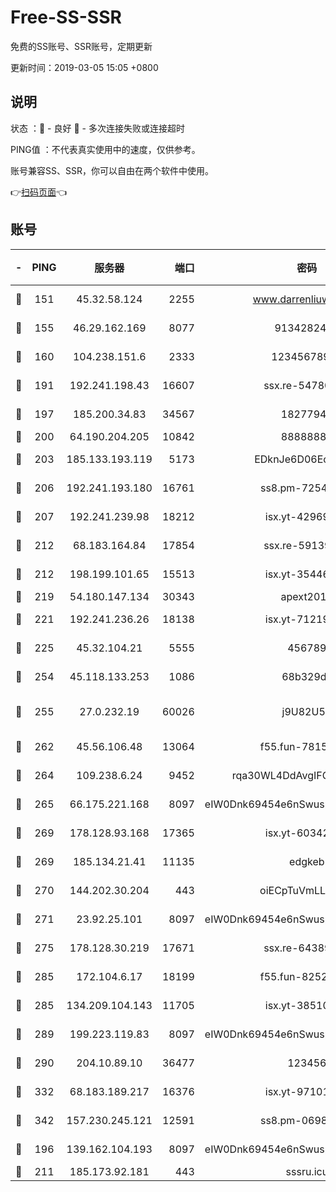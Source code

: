 # Free-SS-SSR

免费的SS账号、SSR账号，定期更新

更新时间：2019-03-05 15:05 +0800

## 说明

状态     ：🙂 - 良好 🙁 - 多次连接失败或连接超时

PING值   ：不代表真实使用中的速度，仅供参考。

账号兼容SS、SSR，你可以自由在两个软件中使用。

👉[扫码页面](https://liesauer.github.io/free-ss-ssr.github.io/)👈

## 账号

|-|PING|服务器|端口|密码|加密方式|区域|
|:----:|:----:|:-----:|-----:|:----:|:----:|:----:|
|🙂|151|45.32.58.124|2255|www.darrenliuwei.com|aes-256-cfb|JP|
|🙂|155|46.29.162.169|8077|9134282479|aes-256-cfb|RU|
|🙂|160|104.238.151.6|2333|12345678900|aes-256-cfb|JP|
|🙂|191|192.241.198.43|16607|ssx.re-54780207|aes-256-cfb|US|
|🙂|197|185.200.34.83|34567|18277940|aes-256-cfb|US|
|🙂|200|64.190.204.205|10842|88888888|rc4-md5|US|
|🙂|203|185.133.193.119|5173|EDknJe6D06EoWDaw|aes-256-cfb|US|
|🙂|206|192.241.193.180|16761|ss8.pm-72545882|aes-256-cfb|US|
|🙂|207|192.241.239.98|18212|isx.yt-42969531|aes-256-cfb|US|
|🙂|212|68.183.164.84|17854|ssx.re-59139311|aes-256-cfb|US|
|🙂|212|198.199.101.65|15513|isx.yt-35446579|aes-256-cfb|US|
|🙂|219|54.180.147.134|30343|apext2019|chacha20|KR|
|🙂|221|192.241.236.26|18138|isx.yt-71219423|aes-256-cfb|US|
|🙂|225|45.32.104.21|5555|456789|aes-256-cfb|SG|
|🙂|254|45.118.133.253|1086|68b329da|aes-256-cfb|SG|
|🙂|255|27.0.232.19|60026|j9U82U53|xchacha20-ietf-poly1305|HK|
|🙂|262|45.56.106.48|13064|f55.fun-78155284|aes-256-cfb|US|
|🙂|264|109.238.6.24|9452|rqa30WL4DdAvgIFG6Fs3znzTa|aes-256-cfb|FR|
|🙂|265|66.175.221.168|8097|eIW0Dnk69454e6nSwuspv9DmS201tQ0D|aes-256-cfb|US|
|🙂|269|178.128.93.168|17365|isx.yt-60342023|aes-256-cfb|SG|
|🙂|269|185.134.21.41|11135|edgkeb|aes-256-cfb|GB|
|🙂|270|144.202.30.204|443|oiECpTuVmLLxk4Ts|aes-256-cfb|US|
|🙂|271|23.92.25.101|8097|eIW0Dnk69454e6nSwuspv9DmS201tQ0D|aes-256-cfb|US|
|🙂|275|178.128.30.219|17671|ssx.re-64389778|aes-256-cfb|SG|
|🙂|285|172.104.6.17|18199|f55.fun-82524174|aes-256-cfb|US|
|🙂|285|134.209.104.143|11705|isx.yt-38510096|aes-256-cfb|SG|
|🙂|289|199.223.119.83|8097|eIW0Dnk69454e6nSwuspv9DmS201tQ0D|aes-256-cfb|US|
|🙂|290|204.10.89.10|36477|123456|aes-256-cfb|US|
|🙂|332|68.183.189.217|16376|isx.yt-97101614|aes-256-cfb|SG|
|🙂|342|157.230.245.121|12591|ss8.pm-06983018|aes-256-cfb|SG|
|🙂|196|139.162.104.193|8097|eIW0Dnk69454e6nSwuspv9DmS201tQ0D|aes-256-cfb|JP|
|🙁|211|185.173.92.181|443|sssru.icu|rc4-md5|RU|

